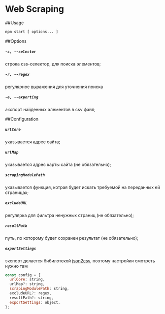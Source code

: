 Web Scraping
=============

##Usage
 
```sh
npm start [ options... ]
```
##Options


##### `-s, --selector` 
строка css-селектор, для поиска элементов;
##### `-r, --regex`
регулярное выражения для уточнения поиска
##### `-e, --exporting`
экспорт найденных элементов в csv файл;
  
##Configuration

##### `urlCore`
указывается адрес сайта;
 
##### `urlMap`
указывается адрес карты сайта (не обязательно);

##### `scrapingModulePath`
указывается функция, котрая будет искать требуемой на переданных ей страницах;

##### `excludeURL`
регулярка для фильтра ненужных страниц (не обязательно);

##### `resultPath`
путь, по которому будет сохранен результат (не обязательно);

##### `exportSettings`
экспорт делается бибилотекой [json2csv](https://www.npmjs.com/package/json2csv), поэтому настройки смотреть нужно там
 
 ```js
 const config = {
   urlCore: string,
   urlMap?: string,
   scrapingModulePath: string,
   excludeURL?: regex,
   resultPath?: string,
   exportSettings: object,
 };
 ```
